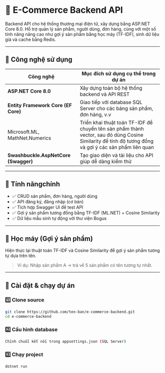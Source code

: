 # 🛒 E-Commerce Backend API

Backend API cho hệ thống thương mại điện tử, xây dựng bằng ASP.NET Core 8.0. Hỗ trợ quản lý sản phẩm, người dùng, đơn hàng, cùng với một số tính năng nâng cao như gợi ý sản phẩm bằng học máy (TF-IDF), sinh dữ liệu giả và cache bằng Redis.

---

## 🚀 Công nghệ sử dụng

| Công nghệ                             | Mục đích sử dụng cụ thể trong dự án                                    |
|--------------------------------------|------------------------------------------------------------------------|
| **ASP.NET Core 8.0**                 | Xây dựng toàn bộ hệ thống backend và API REST                         |
| **Entity Framework Core (EF Core)**  | Giao tiếp với database SQL Server cho các bảng sản phẩm, đơn hàng, v.v |
| Microsoft.ML, MathNet.Numerics | Triển khai thuật toán TF-IDF để chuyển tên sản phẩm thành vector, sau đó dùng Cosine Similarity để tính độ tương đồng và gợi ý các sản phẩm liên quan || **Bogus**                            | Tạo dữ liệu sản phẩm, người dùng, đơn hàng mẫu để phát triển và test  |
| **Swashbuckle.AspNetCore (Swagger)** | Tạo giao diện và tài liệu cho API giúp dễ dàng kiểm thử                |

---

## 📌 Tính năngchính

- ✅ CRUD sản phẩm, đơn hàng, người dùng
- ✅ API đăng ký, đăng nhập (cơ bản)
- ✅ Tích hợp Swagger UI để test API
- ✅ Gợi ý sản phẩm tương đồng bằng TF-IDF (ML.NET) + Cosine Similarity
- ✅ Dữ liệu mẫu sinh tự động với thư viện Bogus

---

## 🧠 Học máy (Gợi ý sản phẩm)

Hiện thực lại thuật toán TF-IDF và Cosine Similarity để gợi ý sản phẩm tương tự dựa trên tên.

> Ví dụ: Nhập sản phẩm A → trả về 5 sản phẩm có tên tương tự nhất.

---

## 🔧 Cài đặt & chạy dự án

### 1️⃣ Clone source
```bash
git clone https://github.com/ten-ban/e-commerce-backend.git
cd e-commerce-backend
```

### 2️⃣ Cấu hình database
```bash
Chỉnh chuỗi kết nối trong appsettings.json (SQL Server)
```

### 3️⃣ Chạy project
```bash
dotnet run
```
